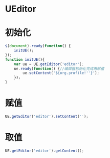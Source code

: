 # UEditor

# 初始化      

```javascript
$(document).ready(function() {          
    initUE();
}); 
function initUE(){
    var ue = UE.getEditor('editor');
    ue.ready(function() {//编辑器初始化完成再赋值 
        ue.setContent('${org.profile!''}');
    }); 
}
```



# 赋值

```javascript
UE.getEditor('editor').setContent('');
```

# 取值

```javascript
UE.getEditor('editor').getContent();
```

